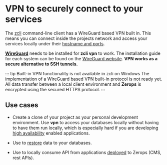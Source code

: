 # VPN to securely connect to your services

The [zcli](/documentation/cli/installation-authorization.html) command-line client has a WireGuard based VPN built in. This means you can connect inside the projects network and access your services locally under their [hostname and ports](/documentation/routing/routing-between-project-services.html).

[**WireGuard**](https://www.wireguard.com) needs to be installed for **zcli vpn** to work. The installation guide for each system can be found on the [WireGuard website](https://www.wireguard.com/install/). **VPN works as a secure alternative to SSH tunnels.**

<!-- markdownlint-disable DOCSMD004 -->
::: tip Built-in VPN functionality is not available in zcli on Windows
 The implementation of a WireGuard based VPN built-in protocol is not ready yet. All data transfer between a local client environment and **Zerops** is encrypted using the secured HTTPS protocol.
:::
<!-- markdownlint-enable DOCSMD004 -->

## Use cases

- Create a clone of your project as your personal development environment. Use **vpn** to access your databases locally without having to have them run locally, which is especially hard if you are developing [high availability](/documentation/ha/why-should-i-want-high-availability.html) enabled applications.

- Use to [restore](/documentation/backup-restore/backup-restore-databases.html) data to your databases.

- Use to locally consume API from applications [deployed](/documentation/build/how-zerops-build-works.html) to Zerops (CMS, rest APIs).
